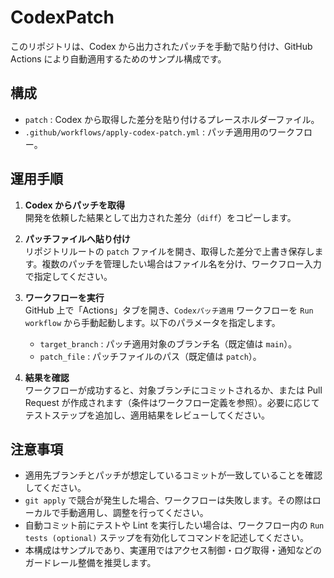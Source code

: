 # CodexPatch

このリポジトリは、Codex から出力されたパッチを手動で貼り付け、GitHub Actions により自動適用するためのサンプル構成です。

## 構成

- `patch` : Codex から取得した差分を貼り付けるプレースホルダーファイル。
- `.github/workflows/apply-codex-patch.yml` : パッチ適用用のワークフロー。

## 運用手順

1. **Codex からパッチを取得**  
   開発を依頼した結果として出力された差分（`diff`）をコピーします。

2. **パッチファイルへ貼り付け**  
   リポジトリルートの `patch` ファイルを開き、取得した差分で上書き保存します。複数のパッチを管理したい場合はファイル名を分け、ワークフロー入力で指定してください。

3. **ワークフローを実行**  
   GitHub 上で「Actions」タブを開き、`Codexパッチ適用` ワークフローを `Run workflow` から手動起動します。以下のパラメータを指定します。
   - `target_branch` : パッチ適用対象のブランチ名（既定値は `main`）。
   - `patch_file` : パッチファイルのパス（既定値は `patch`）。

4. **結果を確認**  
   ワークフローが成功すると、対象ブランチにコミットされるか、または Pull Request が作成されます（条件はワークフロー定義を参照）。必要に応じてテストステップを追加し、適用結果をレビューしてください。

## 注意事項

- 適用先ブランチとパッチが想定しているコミットが一致していることを確認してください。
- `git apply` で競合が発生した場合、ワークフローは失敗します。その際はローカルで手動適用し、調整を行ってください。
- 自動コミット前にテストや Lint を実行したい場合は、ワークフロー内の `Run tests (optional)` ステップを有効化してコマンドを記述してください。
- 本構成はサンプルであり、実運用ではアクセス制御・ログ取得・通知などのガードレール整備を推奨します。
